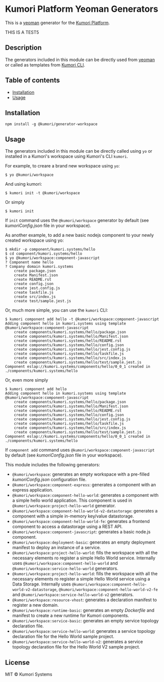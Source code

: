 # Kumori Platform Yeoman Generators

This is a [yeoman](http://yeoman.io) generator for the [Kumori Platform](https://discover.kumori.cloud).

THIS IS A TEST5

## Description

The generators included in this module can be directly used from [yeoman](http://yeoman.io) or called as templates from [Kumori CLI](https://github.com/kumori-systems/cli).

## Table of contents

* [Installation](#installation)
* [Usage](#usage)

## Installation

    npm install -g @kumori/generator-workspace

## Usage

The generators included in this module can be directly called using `yo` or installed in a Kumori's workspace using Kumori's CLI `kumori`.

For example, to creare a brand new workspace using `yo`:

    $ yo @kumori/workspace

And using kumori:

    $ kumori init -t @kumori/workspace

Or simply

    $ kumori init

If `init` command uses the `@kumori/workspace` generator by default (see _kumoriConfig.json_ file in your workspace).

As another example, to add a new basic nodejs component to your newly created workspace using yo:

    $ mkdir -p component/kumori.systems/hello
    $ cd component/kumori.systems/hello
    $ yo @kumori/workspace:component-javascript
    ? Component name hello
    ? Company domain kumori.systems
        create package.json
        create Manifest.json
        create README.rst
        create config.json
        create jest.config.js
        create taskfile.js
        create src/index.js
        create test/sample.jest.js

Or, much more simple, you can use the `kumori` CLI:

    $ kumori component add hello -t @kumori/workspace:component-javascript
    Adding component hello in kumori.systems using template @kumori/workspace:component-javascript
        create components/kumori.systems/hello/package.json
        create components/kumori.systems/hello/Manifest.json
        create components/kumori.systems/hello/README.rst
        create components/kumori.systems/hello/config.json
        create components/kumori.systems/hello/jest.config.js
        create components/kumori.systems/hello/taskfile.js
        create components/kumori.systems/hello/src/index.js
        create components/kumori.systems/hello/test/sample.jest.js
    Component eslap://kumori.systems/components/hello/0_0_1 created in ./components/kumori.systems/hello

Or, even more simply

    $ kumori component add hello
    Adding component hello in kumori.systems using template @kumori/workspace:component-javascript
        create components/kumori.systems/hello/package.json
        create components/kumori.systems/hello/Manifest.json
        create components/kumori.systems/hello/README.rst
        create components/kumori.systems/hello/config.json
        create components/kumori.systems/hello/jest.config.js
        create components/kumori.systems/hello/taskfile.js
        create components/kumori.systems/hello/src/index.js
        create components/kumori.systems/hello/test/sample.jest.js
    Component eslap://kumori.systems/components/hello/0_0_1 created in ./components/kumori.systems/hello

If `component add` command uses `@kumori/workspace:component-javascript` by default (see _kumoriConfig.json_ file in your workspace).

This module includes the following generators:

* `@kumori/workspace`: generates an empty workspace with a pre-filled _kumoriConfig.json_ configuration file.
* `@kumori/workspace:component-express`: generates a component with an express application.
* `@kumori/workspace:component-hello-world`: generates a component with a simple hello world application. This component is used in `@kumori/workspace:project-hello-world` generator.
* `@kumori/workspace:component-hello-world-v2-datastorage`: generates a component with a simple in-memory key/value datastorage.
* `@kumori/workspace:component-hello-world-fe`: generates a frontend component to access a datastorage using a REST API.
* `@kumori/workspace:component-javascript`: generates a basic node.js component.
* `@kumori/workspace:deployment-basic`: generates an empty deployment manifest to deploy an instance of a service.
* `@kumori/workspace:project-hello-world`: fills the workspace with all the necessary elements ro register a simple Hello World service. Internally uses `@kumori/workspace:component-hello-world` and `@kumori/workspace:service-hello-world` generators.
* `@kumori/workspace:project-hello-world`: fills the workspace with all the necessary elements ro register a simple Hello World service using a Data Storage. Internally uses `@kumori/workspace:component-hello-world-v2-datastorage`, `@kumori/workspace:component-hello-world-v2-fe` and `@kumori/workspace:service-hello-world-v2` generators.
* `@kumori/workspace:resource-vhost`: generates a declaration manifest to register a new domain.
* `@kumori/workspace:runtime-basic`: generates an empty _Dockerfile_ and manifest to create a new runtime for Kumori components.
* `@kumori/workspace:service-basic`: generates an empty service topology declaration file.
* `@kumori/workspace:service-hello-world`: generates a service topology declaration file for the Hello World sample project.
* `@kumori/workspace:service-hello-world-v2`: generates a service topology declaration file for the Hello World V2 sample project.

## License

MIT © Kumori Systems
